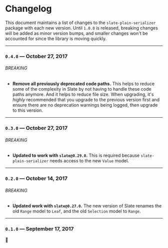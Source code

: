 
# Changelog

This document maintains a list of changes to the `slate-plain-serializer` package with each new version. Until `1.0.0` is released, breaking changes will be added as minor version bumps, and smaller changes won't be accounted for since the library is moving quickly.


---


### `0.4.0` — October 27, 2017

###### BREAKING

- **Remove all previously deprecated code paths.** This helps to reduce some of the complexity in Slate by not having to handle these code paths anymore. And it helps to reduce file size. When upgrading, it's _highly_ recommended that you upgrade to the previous version first and ensure there are no deprecation warnings being logged, then upgrade to this version.


---


### `0.3.0` — October 27, 2017

###### BREAKING

- **Updated to work with `slate@0.29.0`.** This is required because `slate-plain-serializer` needs access to the new `Value` model.


---


### `0.2.0` — October 14, 2017

###### BREAKING

- **Updated work with `slate@0.27.0`.** The new version of Slate renames the old `Range` model to `Leaf`, and the old `Selection` model to `Range`.


---


### `0.1.0` — September 17, 2017

:tada:

